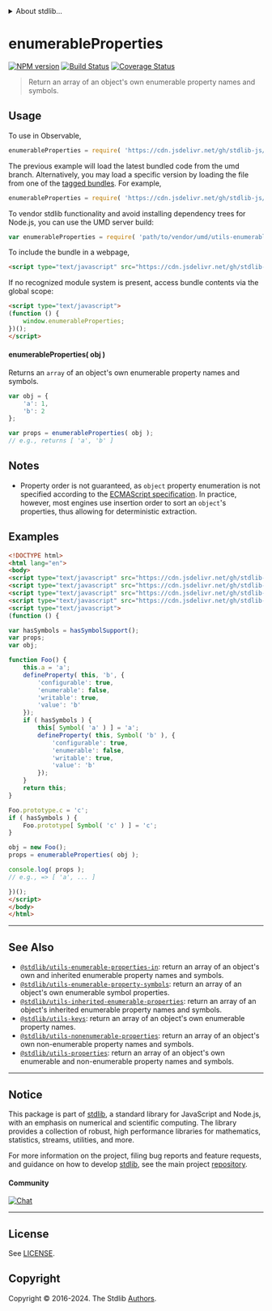<!--

@license Apache-2.0

Copyright (c) 2018 The Stdlib Authors.

Licensed under the Apache License, Version 2.0 (the "License");
you may not use this file except in compliance with the License.
You may obtain a copy of the License at

   http://www.apache.org/licenses/LICENSE-2.0

Unless required by applicable law or agreed to in writing, software
distributed under the License is distributed on an "AS IS" BASIS,
WITHOUT WARRANTIES OR CONDITIONS OF ANY KIND, either express or implied.
See the License for the specific language governing permissions and
limitations under the License.

-->


<details>
  <summary>
    About stdlib...
  </summary>
  <p>We believe in a future in which the web is a preferred environment for numerical computation. To help realize this future, we've built stdlib. stdlib is a standard library, with an emphasis on numerical and scientific computation, written in JavaScript (and C) for execution in browsers and in Node.js.</p>
  <p>The library is fully decomposable, being architected in such a way that you can swap out and mix and match APIs and functionality to cater to your exact preferences and use cases.</p>
  <p>When you use stdlib, you can be absolutely certain that you are using the most thorough, rigorous, well-written, studied, documented, tested, measured, and high-quality code out there.</p>
  <p>To join us in bringing numerical computing to the web, get started by checking us out on <a href="https://github.com/stdlib-js/stdlib">GitHub</a>, and please consider <a href="https://opencollective.com/stdlib">financially supporting stdlib</a>. We greatly appreciate your continued support!</p>
</details>

# enumerableProperties

[![NPM version][npm-image]][npm-url] [![Build Status][test-image]][test-url] [![Coverage Status][coverage-image]][coverage-url] <!-- [![dependencies][dependencies-image]][dependencies-url] -->

> Return an array of an object's own enumerable property names and symbols.



<section class="usage">

## Usage

To use in Observable,

```javascript
enumerableProperties = require( 'https://cdn.jsdelivr.net/gh/stdlib-js/utils-enumerable-properties@umd/browser.js' )
```
The previous example will load the latest bundled code from the umd branch. Alternatively, you may load a specific version by loading the file from one of the [tagged bundles](https://github.com/stdlib-js/utils-enumerable-properties/tags). For example,

```javascript
enumerableProperties = require( 'https://cdn.jsdelivr.net/gh/stdlib-js/utils-enumerable-properties@v0.2.1-umd/browser.js' )
```

To vendor stdlib functionality and avoid installing dependency trees for Node.js, you can use the UMD server build:

```javascript
var enumerableProperties = require( 'path/to/vendor/umd/utils-enumerable-properties/index.js' )
```

To include the bundle in a webpage,

```html
<script type="text/javascript" src="https://cdn.jsdelivr.net/gh/stdlib-js/utils-enumerable-properties@umd/browser.js"></script>
```

If no recognized module system is present, access bundle contents via the global scope:

```html
<script type="text/javascript">
(function () {
    window.enumerableProperties;
})();
</script>
```

#### enumerableProperties( obj )

Returns an `array` of an object's own enumerable property names and symbols.

```javascript
var obj = {
    'a': 1,
    'b': 2
};

var props = enumerableProperties( obj );
// e.g., returns [ 'a', 'b' ]
```

</section>

<!-- /.usage -->

<section class="notes">

## Notes

-   Property order is not guaranteed, as `object` property enumeration is not specified according to the [ECMAScript specification][ecma-262-for-in]. In practice, however, most engines use insertion order to sort an `object`'s properties, thus allowing for deterministic extraction.

</section>

<!-- /.notes -->

<section class="examples">

## Examples

<!-- eslint no-undef: "error" -->

```html
<!DOCTYPE html>
<html lang="en">
<body>
<script type="text/javascript" src="https://cdn.jsdelivr.net/gh/stdlib-js/utils-define-property@umd/browser.js"></script>
<script type="text/javascript" src="https://cdn.jsdelivr.net/gh/stdlib-js/assert-has-symbol-support@umd/browser.js"></script>
<script type="text/javascript" src="https://cdn.jsdelivr.net/gh/stdlib-js/symbol-ctor@umd/browser.js"></script>
<script type="text/javascript" src="https://cdn.jsdelivr.net/gh/stdlib-js/utils-enumerable-properties@umd/browser.js"></script>
<script type="text/javascript">
(function () {

var hasSymbols = hasSymbolSupport();
var props;
var obj;

function Foo() {
    this.a = 'a';
    defineProperty( this, 'b', {
        'configurable': true,
        'enumerable': false,
        'writable': true,
        'value': 'b'
    });
    if ( hasSymbols ) {
        this[ Symbol( 'a' ) ] = 'a';
        defineProperty( this, Symbol( 'b' ), {
            'configurable': true,
            'enumerable': false,
            'writable': true,
            'value': 'b'
        });
    }
    return this;
}

Foo.prototype.c = 'c';
if ( hasSymbols ) {
    Foo.prototype[ Symbol( 'c' ) ] = 'c';
}

obj = new Foo();
props = enumerableProperties( obj );

console.log( props );
// e.g., => [ 'a', ... ]

})();
</script>
</body>
</html>
```

</section>

<!-- /.examples -->

<!-- Section for related `stdlib` packages. Do not manually edit this section, as it is automatically populated. -->

<section class="related">

* * *

## See Also

-   <span class="package-name">[`@stdlib/utils-enumerable-properties-in`][@stdlib/utils/enumerable-properties-in]</span><span class="delimiter">: </span><span class="description">return an array of an object's own and inherited enumerable property names and symbols.</span>
-   <span class="package-name">[`@stdlib/utils-enumerable-property-symbols`][@stdlib/utils/enumerable-property-symbols]</span><span class="delimiter">: </span><span class="description">return an array of an object's own enumerable symbol properties.</span>
-   <span class="package-name">[`@stdlib/utils-inherited-enumerable-properties`][@stdlib/utils/inherited-enumerable-properties]</span><span class="delimiter">: </span><span class="description">return an array of an object's inherited enumerable property names and symbols.</span>
-   <span class="package-name">[`@stdlib/utils-keys`][@stdlib/utils/keys]</span><span class="delimiter">: </span><span class="description">return an array of an object's own enumerable property names.</span>
-   <span class="package-name">[`@stdlib/utils-nonenumerable-properties`][@stdlib/utils/nonenumerable-properties]</span><span class="delimiter">: </span><span class="description">return an array of an object's own non-enumerable property names and symbols.</span>
-   <span class="package-name">[`@stdlib/utils-properties`][@stdlib/utils/properties]</span><span class="delimiter">: </span><span class="description">return an array of an object's own enumerable and non-enumerable property names and symbols.</span>

</section>

<!-- /.related -->

<!-- Section for all links. Make sure to keep an empty line after the `section` element and another before the `/section` close. -->


<section class="main-repo" >

* * *

## Notice

This package is part of [stdlib][stdlib], a standard library for JavaScript and Node.js, with an emphasis on numerical and scientific computing. The library provides a collection of robust, high performance libraries for mathematics, statistics, streams, utilities, and more.

For more information on the project, filing bug reports and feature requests, and guidance on how to develop [stdlib][stdlib], see the main project [repository][stdlib].

#### Community

[![Chat][chat-image]][chat-url]

---

## License

See [LICENSE][stdlib-license].


## Copyright

Copyright &copy; 2016-2024. The Stdlib [Authors][stdlib-authors].

</section>

<!-- /.stdlib -->

<!-- Section for all links. Make sure to keep an empty line after the `section` element and another before the `/section` close. -->

<section class="links">

[npm-image]: http://img.shields.io/npm/v/@stdlib/utils-enumerable-properties.svg
[npm-url]: https://npmjs.org/package/@stdlib/utils-enumerable-properties

[test-image]: https://github.com/stdlib-js/utils-enumerable-properties/actions/workflows/test.yml/badge.svg?branch=v0.2.1
[test-url]: https://github.com/stdlib-js/utils-enumerable-properties/actions/workflows/test.yml?query=branch:v0.2.1

[coverage-image]: https://img.shields.io/codecov/c/github/stdlib-js/utils-enumerable-properties/main.svg
[coverage-url]: https://codecov.io/github/stdlib-js/utils-enumerable-properties?branch=main

<!--

[dependencies-image]: https://img.shields.io/david/stdlib-js/utils-enumerable-properties.svg
[dependencies-url]: https://david-dm.org/stdlib-js/utils-enumerable-properties/main

-->

[chat-image]: https://img.shields.io/gitter/room/stdlib-js/stdlib.svg
[chat-url]: https://app.gitter.im/#/room/#stdlib-js_stdlib:gitter.im

[stdlib]: https://github.com/stdlib-js/stdlib

[stdlib-authors]: https://github.com/stdlib-js/stdlib/graphs/contributors

[umd]: https://github.com/umdjs/umd
[es-module]: https://developer.mozilla.org/en-US/docs/Web/JavaScript/Guide/Modules

[deno-url]: https://github.com/stdlib-js/utils-enumerable-properties/tree/deno
[deno-readme]: https://github.com/stdlib-js/utils-enumerable-properties/blob/deno/README.md
[umd-url]: https://github.com/stdlib-js/utils-enumerable-properties/tree/umd
[umd-readme]: https://github.com/stdlib-js/utils-enumerable-properties/blob/umd/README.md
[esm-url]: https://github.com/stdlib-js/utils-enumerable-properties/tree/esm
[esm-readme]: https://github.com/stdlib-js/utils-enumerable-properties/blob/esm/README.md
[branches-url]: https://github.com/stdlib-js/utils-enumerable-properties/blob/main/branches.md

[stdlib-license]: https://raw.githubusercontent.com/stdlib-js/utils-enumerable-properties/main/LICENSE

[ecma-262-for-in]: https://262.ecma-international.org/5.1/#sec-12.6.4

<!-- <related-links> -->

[@stdlib/utils/enumerable-properties-in]: https://github.com/stdlib-js/utils-enumerable-properties-in/tree/umd

[@stdlib/utils/enumerable-property-symbols]: https://github.com/stdlib-js/utils-enumerable-property-symbols/tree/umd

[@stdlib/utils/inherited-enumerable-properties]: https://github.com/stdlib-js/utils-inherited-enumerable-properties/tree/umd

[@stdlib/utils/keys]: https://github.com/stdlib-js/utils-keys/tree/umd

[@stdlib/utils/nonenumerable-properties]: https://github.com/stdlib-js/utils-nonenumerable-properties/tree/umd

[@stdlib/utils/properties]: https://github.com/stdlib-js/utils-properties/tree/umd

<!-- </related-links> -->

</section>

<!-- /.links -->
